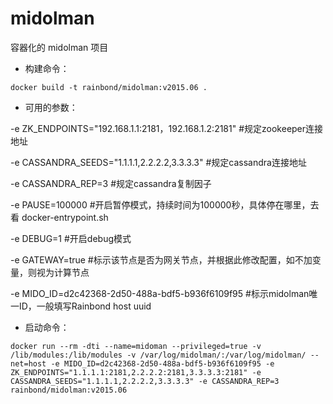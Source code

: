 # midolman

容器化的 midolman 项目

- 构建命令：

`docker build -t rainbond/midolman:v2015.06 .`

- 可用的参数：

-e ZK_ENDPOINTS="192.168.1.1:2181，192.168.1.2:2181"  #规定zookeeper连接地址

-e CASSANDRA_SEEDS="1.1.1.1,2.2.2.2,3.3.3.3"          #规定cassandra连接地址

-e CASSANDRA_REP=3                                    #规定cassandra复制因子

-e PAUSE=100000                                       #开启暂停模式，持续时间为100000秒，具体停在哪里，去看 docker-entrypoint.sh

-e DEBUG=1                                            #开启debug模式

-e GATEWAY=true                                       #标示该节点是否为网关节点，并根据此修改配置，如不加变量，则视为计算节点

-e MIDO_ID=d2c42368-2d50-488a-bdf5-b936f6109f95       #标示midolman唯一ID，一般填写Rainbond host uuid

- 启动命令：

`docker run --rm -dti --name=midoman --privileged=true -v /lib/modules:/lib/modules -v /var/log/midolman/:/var/log/midolman/ --net=host -e MIDO_ID=d2c42368-2d50-488a-bdf5-b936f6109f95 -e ZK_ENDPOINTS="1.1.1.1:2181,2.2.2.2:2181,3.3.3.3:2181" -e CASSANDRA_SEEDS="1.1.1.1,2.2.2.2,3.3.3.3" -e CASSANDRA_REP=3 rainbond/midolman:v2015.06`
